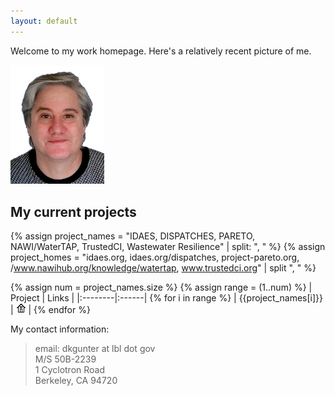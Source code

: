 ```yaml
---
layout: default
---
```


Welcome to my work homepage. Here's a relatively recent picture of me.

<img alt="A relatively recent headshot" src="DanGunter-pic-transp.png" width="150px">

## My current projects

{% assign project_names = "IDAES, DISPATCHES, PARETO, NAWI/WaterTAP, TrustedCI, Wastewater Resilience" | split: ", " %}
{% assign project_homes = "idaes.org, idaes.org/dispatches, project-pareto.org, /www.nawihub.org/knowledge/watertap, www.trustedci.org" | split ", " %}

{% assign num = project_names.size %}
{% assign range = (1..num) %}
| Project | Links |
|:--------|:------|
{% for i in range %}
| {{project_names[i]}} | <a href="https://{{project_homes[i]}}"><img alt="Homepage" src="home-16px.png"></a> |
{% endfor %}

<!--
| IDAES   | <a href="https://idaes.org"><img alt="Homepage" src="home-16px.png"></a> <a href="https://github.com/idaes/idaes-pse"><img alt="GitHub" src="GitHub-Mark-16px.png"></a> |

* [DISPATCHES](https://idaes.org/dispatches) <a href="https://github.com/gmlc-dispatches/dispatches"><img alt="GitHub" src="GitHub-Mark-16px.png"></a>
* [PARETO](https://project-pareto.org) <a href="https://github.com/project-pareto"><img alt="GitHub" src="GitHub-Mark-16px.png"></a>
* [NAWI/WaterTAP](https://www.nawihub.org/knowledge/watertap/) <a href="https://github.com/watertap"><img alt="GitHub" src="GitHub-Mark-16px.png"></a>
* [TrustedCI](https://www.trustedci.org/)
* Wastewater Resilience
-->

My contact information:

> email: dkgunter at lbl dot gov  
> M/S 50B-2239  
> 1 Cyclotron Road  
> Berkeley, CA 94720  


